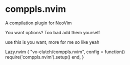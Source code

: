 # comppls.nvim
A compilation plugin for NeoVim

You want options? Too bad add them yourself

use this is you want, more for me so like yeah

Lazy.nvim
    {
        "vx-clutch/comppls.nvim",
        config = function()
            require('comppls.nvim').setup()
        end,
    }
